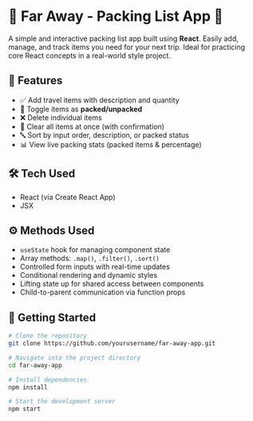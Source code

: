 # 🌴 Far Away - Packing List App 💼

A simple and interactive packing list app built using **React**. Easily add, manage, and track items you need for your next trip. Ideal for practicing core React concepts in a real-world style project.

## 🚀 Features

- ✅ Add travel items with description and quantity
- 🧺 Toggle items as **packed/unpacked**
- ❌ Delete individual items
- 🧹 Clear all items at once (with confirmation)
- 🔤 Sort by input order, description, or packed status
- 📊 View live packing stats (packed items & percentage)

## 🛠️ Tech Used

- React (via Create React App)
- JSX

## ⚙️ Methods Used

- `useState` hook for managing component state
- Array methods: `.map()`, `.filter()`, `.sort()`
- Controlled form inputs with real-time updates
- Conditional rendering and dynamic styles
- Lifting state up for shared access between components
- Child-to-parent communication via function props

## 🏁 Getting Started

```bash
# Clone the repository
git clone https://github.com/yourusername/far-away-app.git

# Navigate into the project directory
cd far-away-app

# Install dependencies
npm install

# Start the development server
npm start
```
